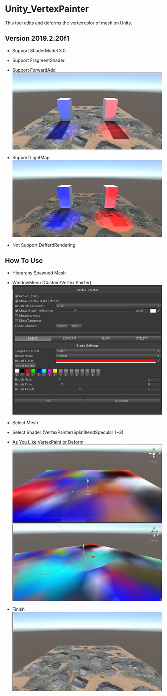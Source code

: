 # Unity_VertexPainter

This tool edits and deforms the vertex color of mesh on Unity.

## Version 2019.2.20f1

- Support ShaderModel 3.0
- Support FragmentShader
- Support ForwardAdd
![AddLight](Demo/Add_Lights.png)

- Support LightMap
![LightMap](Demo/LightMap_Support.png)

- Not Support DefferdRendering 



## How To Use
- Hierarchy Spawned Mesh

- WindowMenu (Custom/Vertex Painter)
![GUI](Demo/Vertex_Paint_GUI.png)

- Select Mesh
- Select Shader (VertexPainter/SplatBlendSpecular 1~3)
- As You Like VertexPaint or Deform
![Paint](Demo/Vertex_Paint.png)
![Deform](Demo/Vertex_Deform.png)

- Finish
![Result](Demo/Vertex_PaintResult.png)

